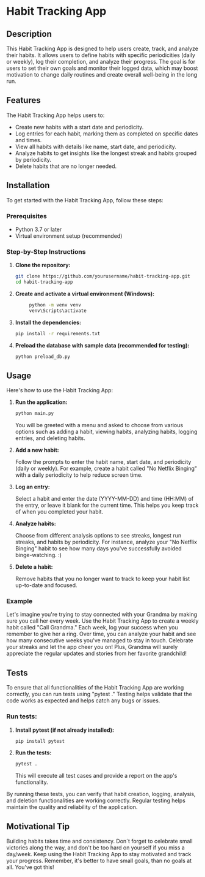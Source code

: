 # Habit Tracking App

## Description
This Habit Tracking App is designed to help users create, track, and analyze their habits. 
It allows users to define habits with specific periodicities (daily or weekly), log their completion, and analyze their progress. 
The goal is for users to set their own goals and monitor their logged data, which may boost motivation to change daily routines and create overall well-being in the long run.

## Features
The Habit Tracking App helps users to:
- Create new habits with a start date and periodicity.
- Log entries for each habit, marking them as completed on specific dates and times.
- View all habits with details like name, start date, and periodicity.
- Analyze habits to get insights like the longest streak and habits grouped by periodicity.
- Delete habits that are no longer needed.

## Installation
To get started with the Habit Tracking App, follow these steps:

### Prerequisites
- Python 3.7 or later
- Virtual environment setup (recommended)

### Step-by-Step Instructions

1. **Clone the repository:**
    ```sh
    git clone https://github.com/yourusername/habit-tracking-app.git
    cd habit-tracking-app
    ```

2. **Create and activate a virtual environment (Windows):**
   ```sh
        python -m venv venv
        venv\Scripts\activate
   ```

3. **Install the dependencies:**
    ```sh
    pip install -r requirements.txt
    ```

4. **Preload the database with sample data (recommended for testing):**
    ```sh
    python preload_db.py
    ```

## Usage
Here's how to use the Habit Tracking App:

1. **Run the application:**
    ```sh
    python main.py
    ```
    You will be greeted with a menu and asked to choose from various options such as adding a habit, viewing habits, analyzing habits, logging entries, and deleting habits.
    
      

2. **Add a new habit:**

    Follow the prompts to enter the habit name, start date, and periodicity (daily or weekly). For example, create a habit called "No Netflix Binging" with a daily periodicity to help reduce screen time.


3. **Log an entry:**

    Select a habit and enter the date  (YYYY-MM-DD) and time (HH:MM) of the entry, or leave it blank for the current time. This helps you keep track of when you completed your habit.


4. **Analyze habits:**

    Choose from different analysis options to see streaks, longest run streaks, and habits by periodicity. For instance, analyze your "No Netflix Binging" habit to see how many days you've successfully avoided binge-watching. :)


5. **Delete a habit:**

    Remove habits that you no longer want to track to keep your habit list up-to-date and focused.

### Example
Let's imagine you're trying to stay connected with your Grandma by making sure you call her every week. Use the Habit Tracking App to create a weekly habit called "Call Grandma." Each week, log your success when you remember to give her a ring. Over time, you can analyze your habit and see how many consecutive weeks you've managed to stay in touch. Celebrate your streaks and let the app cheer you on! Plus, Grandma will surely appreciate the regular updates and stories from her favorite grandchild!
## Tests
To ensure that all functionalities of the Habit Tracking App are working correctly, you can run tests using "pytest ." Testing helps validate that the code works as expected and helps catch any bugs or issues.

### Run tests:
1. **Install pytest (if not already installed):**
    ```sh
    pip install pytest
    ```

2. **Run the tests:**
    ```sh
    pytest .
    ```
    This will execute all test cases and provide a report on the app's functionality.

By running these tests, you can verify that habit creation, logging, analysis, and deletion functionalities are working correctly. Regular testing helps maintain the quality and reliability of the application.

## Motivational Tip
Building habits takes time and consistency. Don´t forget to celebrate small victories along the way, and don't be too hard on yourself if you miss a day/week. Keep using the Habit Tracking App to stay motivated and track your progress. Remember, it's better to have small goals, than no goals at all. You've got this!